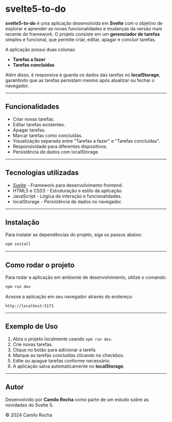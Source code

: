 # svelte5-to-do

**svelte5-to-do** é uma aplicação desenvolvida em **Svelte** com o objetivo de explorar e aprender as novas funcionalidades e mudanças da versão mais recente do framework. O projeto consiste em um **gerenciador de tarefas** simples e funcional, que permite criar, editar, apagar e concluir tarefas.

A aplicação possui duas colunas:
- **Tarefas a fazer**
- **Tarefas concluídas**

Além disso, é responsiva e guarda os dados das tarefas no **localStorage**, garantindo que as tarefas persistam mesmo após atualizar ou fechar o navegador.

---

## Funcionalidades

- Criar novas tarefas.
- Editar tarefas existentes.
- Apagar tarefas.
- Marcar tarefas como concluídas.
- Visualização separada entre "Tarefas a fazer" e "Tarefas concluídas".
- Responsividade para diferentes dispositivos.
- Persistência de dados com localStorage.

---

## Tecnologias utilizadas

- [Svelte](https://svelte.dev/) - Framework para desenvolvimento frontend.
- HTML5 e CSS3 - Estruturação e estilo da aplicação.
- JavaScript - Lógica de interação e funcionalidades.
- localStorage - Persistência de dados no navegador.

---

## Instalação

Para instalar as dependências do projeto, siga os passos abaixo:

```bash
npm install
```

---

## Como rodar o projeto

Para rodar a aplicação em ambiente de desenvolvimento, utilize o comando:

```bash
npm run dev
```

Acesse a aplicação em seu navegador através do endereço:
```
http://localhost:5173
```

---

## Exemplo de Uso

1. Abra o projeto localmente usando `npm run dev`.
2. Crie novas tarefas.
3. Clique no botão para adicionar a tarefa.
4. Marque as tarefas concluídas clicando no checkbox.
5. Edite ou apague tarefas conforme necessário.
6. A aplicação salva automaticamente no **localStorage**.

---

## Autor

Desenvolvido por **Camilo Rocha** como parte de um estudo sobre as novidades do Svelte 5.


© 2024 Camilo Rocha
